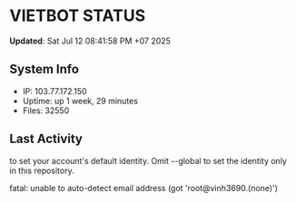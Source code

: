 # VIETBOT STATUS
**Updated**: Sat Jul 12 08:41:58 PM +07 2025

## System Info
- IP: 103.77.172.150
- Uptime: up 1 week, 29 minutes
- Files: 32550

## Last Activity

to set your account's default identity.
Omit --global to set the identity only in this repository.

fatal: unable to auto-detect email address (got 'root@vinh3690.(none)')
